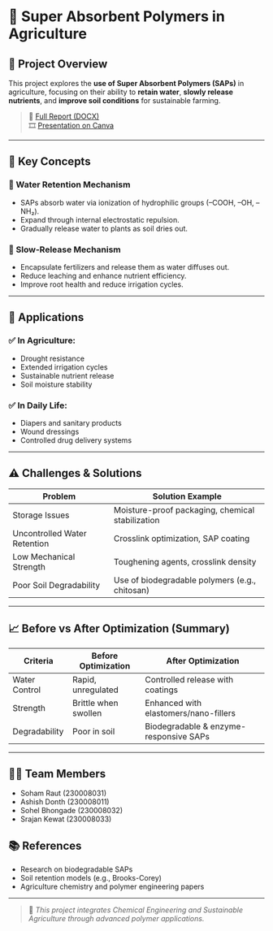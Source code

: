 # 🌱 Super Absorbent Polymers in Agriculture

## 📌 Project Overview

This project explores the **use of Super Absorbent Polymers (SAPs)** in agriculture, focusing on their ability to **retain water**, **slowly release nutrients**, and **improve soil conditions** for sustainable farming.

> 📄 [Full Report (DOCX)](report/sap_report.docx)  
> 🎞️ [Presentation on Canva](https://www.canva.com/design/DAGW7CPGfbc/Z-GRgW1FYb8A86pjZiMNAQ/edit?utm_content=DAGW7CPGfbc&utm_campaign=designshare&utm_medium=link2&utm_source=sharebutton)

---

## 🧪 Key Concepts

### 🌊 Water Retention Mechanism
- SAPs absorb water via ionization of hydrophilic groups (–COOH, –OH, –NH₂).
- Expand through internal electrostatic repulsion.
- Gradually release water to plants as soil dries out.

### 🧫 Slow-Release Mechanism
- Encapsulate fertilizers and release them as water diffuses out.
- Reduce leaching and enhance nutrient efficiency.
- Improve root health and reduce irrigation cycles.

---

## 🌾 Applications

### ✅ In Agriculture:
- Drought resistance  
- Extended irrigation cycles  
- Sustainable nutrient release  
- Soil moisture stability

### ✅ In Daily Life:
- Diapers and sanitary products  
- Wound dressings  
- Controlled drug delivery systems

---

## ⚠️ Challenges & Solutions

| Problem                          | Solution Example                               |
|----------------------------------|------------------------------------------------|
| Storage Issues                   | Moisture-proof packaging, chemical stabilization |
| Uncontrolled Water Retention     | Crosslink optimization, SAP coating            |
| Low Mechanical Strength          | Toughening agents, crosslink density           |
| Poor Soil Degradability          | Use of biodegradable polymers (e.g., chitosan) |

---

## 📈 Before vs After Optimization (Summary)

| Criteria         | Before Optimization       | After Optimization                        |
|------------------|---------------------------|-------------------------------------------|
| Water Control    | Rapid, unregulated         | Controlled release with coatings          |
| Strength         | Brittle when swollen       | Enhanced with elastomers/nano-fillers     |
| Degradability    | Poor in soil               | Biodegradable & enzyme-responsive SAPs    |

---

## 👨‍💻 Team Members

- Soham Raut (230008031)  
- Ashish Donth (230008011)  
- Sohel Bhongade (230008032)  
- Srajan Kewat (230008033)

## 📚 References

- Research on biodegradable SAPs  
- Soil retention models (e.g., Brooks-Corey)  
- Agriculture chemistry and polymer engineering papers

---

> 🔬 *This project integrates Chemical Engineering and Sustainable Agriculture through advanced polymer applications.*
